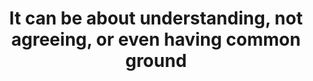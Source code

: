 ---
title: It can be about understanding, not agreeing, or even having common ground
tags: human resilience conflict
---